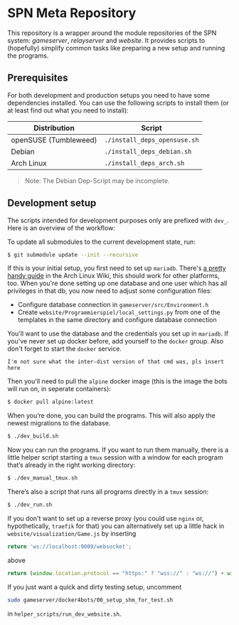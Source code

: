 # SPN Meta Repository

This repository is a wrapper around the module repositories of the SPN system:
_gameserver_, _relayserver_ and _website_. It provides scripts to (hopefully)
simplify common tasks like preparing a new setup and running the programs.

## Prerequisites

For both development and production setups you need to have some dependencies
installed. You can use the following scripts to install them (or at least find
out what you need to install):

Distribution            | Script
---                     | ---
openSUSE (Tumbleweed)   | `./install_deps_opensuse.sh`
Debian                  | `./install_deps_debian.sh`
Arch Linux              | `./install_deps_arch.sh`

> Note: The Debian Dep-Script may be incomplete.

## Development setup

The scripts intended for development purposes only are prefixed with `dev_`.
Here is an overview of the workflow:

To update all submodules to the current development state, run:

```sh
$ git submodule update --init --recursive
```

If this is your initial setup, you first need to set up `mariadb`. There's [a pretty handy guide](https://wiki.archlinux.org/index.php/MariaDB#Installation) in the Arch Linux Wiki, this should work for other platforms, too. When you're done setting up one database and one user which has all privileges in that db, you now need to adjust some configuration files:

- Configure database connection in `gameserver/src/Environment.h`
- Create `website/Programmierspiel/local_settings.py` from one of the templates in the same directory and configure database connection

You'll want to use the database and the credentials you set up in `mariadb`. If you've never set up docker before, add yourself to the `docker` group. Also don't forget to start the `docker` service.

```\sh
I'm not sure what the inter-dist version of that cmd was, pls insert here
```

Then you'll need to pull the `alpine` docker image (this is the image the bots will run on, in seperate containers):

```sh
$ docker pull alpine:latest
```

When you’re done, you can build the programs. This will also apply the newest
migrations to the database.

```sh
$ ./dev_build.sh
```

Now you can run the programs. If you want to run them manually, there is a
little helper script starting a `tmux` session with a window for each program
that’s already in the right working directory:

```sh
$ ./dev_manual_tmux.sh
```

There’s also a script that runs all programs directly in a `tmux` session:

```sh
$ ./dev_run.sh
```

If you don't want to set up a reverse proxy (you could use `nginx` or, hypothetically, `traefik` for that) you can alternatively set up a little hack in `website/visualization/Game.js` by inserting

```js
return 'ws://localhost:9009/websocket';
```

above

```js
return (window.location.protocol == "https:" ? "wss://" : "ws://") + window.location.host + "/websocket";
```

If you just want a quick and dirty testing setup, uncomment

```sh
sudo gameserver/docker4bots/00_setup_shm_for_test.sh
```

in `helper_scripts/run_dev_website.sh`.
